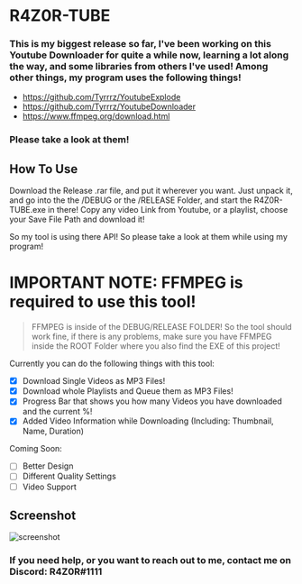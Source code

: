 # R4Z0R-TUBE 

### This is my biggest release so far, I've been working on this Youtube Downloader for quite a while now, learning a lot along the way, and some libraries from others I've used! Among other things, my program uses the following things!

- https://github.com/Tyrrrz/YoutubeExplode
- https://github.com/Tyrrrz/YoutubeDownloader
- https://www.ffmpeg.org/download.html

### Please take a look at them!

## How To Use

Download the Release .rar file, and put it wherever you want. Just unpack it, and go into the the /DEBUG or the /RELEASE Folder, and start the
R4Z0R-TUBE.exe in there! Copy any video Link from Youtube, or a playlist, choose your Save File Path and download it! 

So my tool is using there API! So please take a look at them while using my program! 

# IMPORTANT NOTE: FFMPEG is required to use this tool!
>FFMPEG is inside of the DEBUG/RELEASE FOLDER! So the tool should work fine, if there is any problems, make sure you have FFMPEG inside the ROOT Folder where you also find the EXE of this project! 

Currently you can do the following things with this tool:

- [x] Download Single Videos as MP3 Files!
- [x] Download whole Playlists and Queue them as MP3 Files! 
- [x] Progress Bar that shows you how many Videos you have downloaded and the current %!
- [x] Added Video Information while Downloading (Including: Thumbnail, Name, Duration) 

Coming Soon:

- [ ] Better Design
- [ ] Different Quality Settings
- [ ] Video Support

## Screenshot

![screenshot](https://i.ibb.co/rwLQP71/version2.png)

### If you need help, or you want to reach out to me, contact me on Discord: R4Z0R#1111
